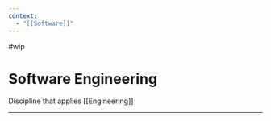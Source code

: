 ```yaml
---
context:
  - "[[Software]]"
---
```


#wip

# Software Engineering

Discipline that applies [[Engineering]]

---
